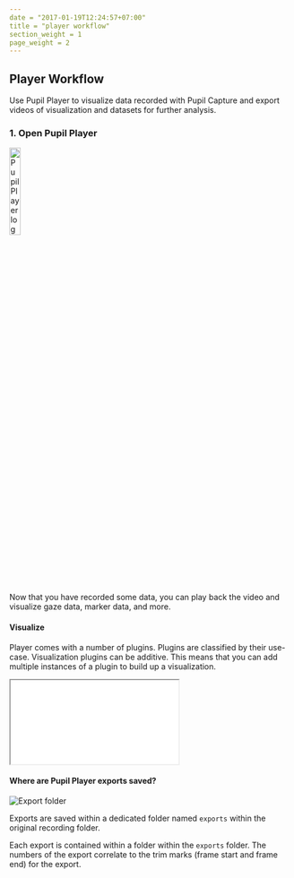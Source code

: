 ```yaml
---
date = "2017-01-19T12:24:57+07:00"
title = "player workflow"
section_weight = 1
page_weight = 2
---
```


## Player Workflow
Use Pupil Player to visualize data recorded with Pupil Capture and export videos of visualization and datasets for further analysis.

### 1. Open Pupil Player

<img src="/images/icons/svg/pp.svg" class="feature-center logo" width="20%" alt="Pupil Player logo" >

Now that you have recorded some data, you can play back the video and visualize gaze data, marker data, and more.

#### Visualize

Player comes with a number of plugins. Plugins are classified by their use-case. Visualization plugins can be additive. This means that you can add multiple instances of a plugin to build up a visualization.

<iframe src="/videos/visualize/pp_vis.webm" ></iframe>

#### Where are Pupil Player exports saved?

<img src="/images/pupil-player/recording/export_folder.webp" alt="Export folder" >

Exports are saved within a dedicated folder named `exports` within the original recording folder.

Each export is contained within a folder within the `exports` folder. The numbers of the export correlate to the trim marks (frame start and frame end) for the export.

